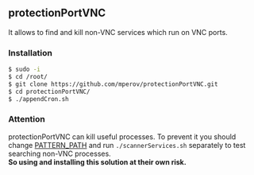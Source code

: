 ## protectionPortVNC
It allows to find and kill non-VNC services which run on VNC ports.


### Installation
```bash
$ sudo -i
$ cd /root/
$ git clone https://github.com/mperov/protectionPortVNC.git
$ cd protectionPortVNC/
$ ./appendCron.sh
```
### Attention
protectionPortVNC can kill useful processes. To prevent it you should change [PATTERN_PATH](https://github.com/mperov/protectionPortVNC/blob/e01193c8f30dac7ff7826003893004787963855d/scannerServices.sh#L8) and run `./scannerServices.sh` separately to test searching non-VNC processes.  
**So using and installing this solution at their own risk.**
